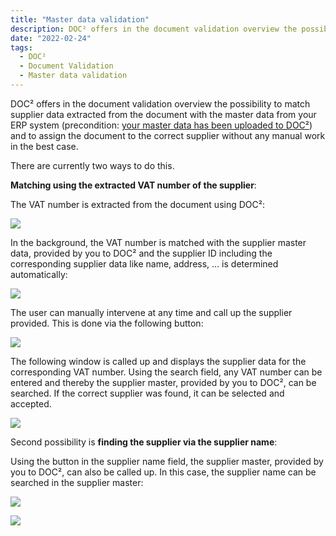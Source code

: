 ```yaml
---
title: "Master data validation"
description: DOC² offers in the document validation overview the possibility to match supplier data extracted from the document with the master data from your ERP system and to assign the document to the correct supplier without any manual work in the best case.
date: "2022-02-24"
tags:
  - DOC²
  - Document Validation
  - Master data validation
---
```


DOC² offers in the document validation overview the possibility to match supplier data extracted from the document with the master data from your ERP system (precondition: [your master data has been uploaded to DOC²](/doc2/doc2app/settings-master-data-validation/)) and to assign the document to the correct supplier without any manual work in the best case.

There are currently two ways to do this.

**Matching using the extracted VAT number of the supplier**:

The VAT number is extracted from the document using DOC²:

![](/_images/doc2/image-18.png)

In the background, the VAT number is matched with the supplier master data, provided by you to DOC² and the supplier ID including the corresponding supplier data like name, address, ... is determined automatically:

![](/_images/doc2/image-20.png)

The user can manually intervene at any time and call up the supplier provided. This is done via the following button:

![](/_images/doc2/image-21.png)

The following window is called up and displays the supplier data for the corresponding VAT number. Using the search field, any VAT number can be entered and thereby the supplier master, provided by you to DOC², can be searched. If the correct supplier was found, it can be selected and accepted.

![](/_images/doc2/image-23-1024x276.png)

Second possibility is **finding the supplier via the supplier name**:

Using the button in the supplier name field, the supplier master, provided by you to DOC², can also be called up. In this case, the supplier name can be searched in the supplier master:

![](/_images/doc2/image-24.png)

![](/_images/doc2/image-25-1024x192.png)
